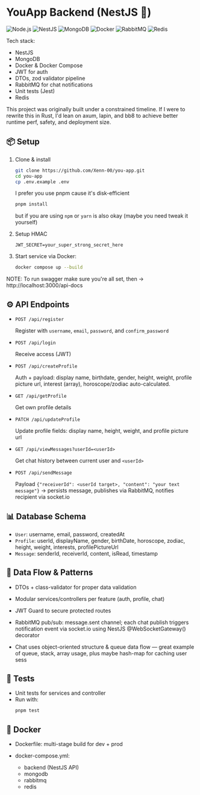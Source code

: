 # YouApp Backend (NestJS 🚀)
![Node.js](https://img.shields.io/badge/Node.js-16.x-brightgreen)
![NestJS](https://img.shields.io/badge/NestJS-DDD-red)
![MongoDB](https://img.shields.io/badge/MongoDB-NoSQL-green)
![Docker](https://img.shields.io/badge/Docker-Compose-blue)
![RabbitMQ](https://img.shields.io/badge/Messaging-RabbitMQ-orange)
![Redis](https://img.shields.io/badge/Cache-Redis-blueviolet)

Tech stack:
- NestJS
- MongoDB
- Docker & Docker Compose
- JWT for auth
- DTOs, zod validator pipeline
- RabbitMQ for chat notifications
- Unit tests (Jest)
- Redis

This project was originally built under a constrained timeline. If I were to rewrite this in Rust, I'd lean on axum, lapin, and bb8 to achieve better runtime perf, safety, and deployment size.

## 📦 Setup
1. Clone & install
   
   ```bash
   git clone https://github.com/Xenn-00/you-app.git
   cd you-app
   cp .env.example .env
   ```
   I prefer you use pnpm cause it's disk-efficient
   
   ```bash
   pnpm install
   ```
   but if you are using `npm` or `yarn` is also okay (maybe you need tweak it yourself)
3. Setup HMAC
   
   ```env
   JWT_SECRET=your_super_strong_secret_here
   ```
4. Start service via Docker:

   ```bash
   docker compose up --build
   ```

NOTE: To run swagger make sure you're all set, then -> http://localhost:3000/api-docs

## ⚙️ API Endpoints

- `POST /api/register`

  Register with `username`, `email`, `password`, and `confirm_password`

- `POST /api/login`

  Receive access (JWT)

- `POST /api/createProfile`

  Auth + payload: display name, birthdate, gender, height, weight, profile picture url, interest (array), horoscope/zodiac auto-calculated.

- `GET /api/getProfile`

  Get own profile details

- `PATCH /api/updateProfile`

  Update profile fields: display name, height, weight, and profile picture url

- `GET /api/viewMessages?userId=<userId>`

  Get chat history between current user and `<userId>`

- `POST /api/sendMessage`

  Payload `{"receiverId": <userId target>, "content": "your text message"}` -> persists message, publishes via RabbitMQ, notifies recipient via socket.io

## 📊 Database Schema
-  `User`: username, email, password, createdAt
-  `Profile`: userId, displayName, gender, birthDate, horoscope, zodiac, height, weight, interests, profilePictureUrl
-  `Message`: senderId, receiverId, content, isRead, timestamp

## 🔄 Data Flow & Patterns

- DTOs + class-validator for proper data validation

- Modular services/controllers per feature (auth, profile, chat)

- JWT Guard to secure protected routes

- RabbitMQ pub/sub: message.sent channel; each chat publish triggers notification event via socket.io using NestJS @WebSocketGateway() decorator

- Chat uses object-oriented structure & queue data flow — great example of queue, stack, array usage, plus maybe hash-map for caching user sess

## 🧪 Tests 
- Unit tests for services and controller
- Run with:
  ```bash
  pnpm test
  ```

## 🐳 Docker

- Dockerfile: multi-stage build for dev + prod

- docker-compose.yml:
  - backend (NestJS API)
  - mongodb
  - rabbitmq
  - redis
  
